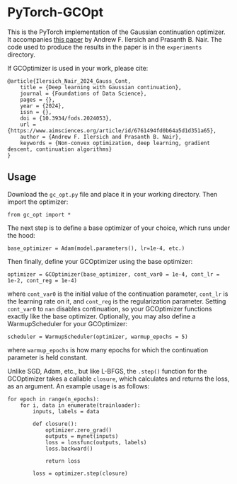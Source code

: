 # PyTorch-GCOpt
This is the PyTorch implementation of the Gaussian continuation optimizer. It accompanies [this paper](https://www.aimsciences.org/article/doi/10.3934/fods.2024053) by Andrew F. Ilersich and Prasanth B. Nair. The code used to produce the results in the paper is in the `experiments` directory.

If GCOptimizer is used in your work, please cite:
```
@article{Ilersich_Nair_2024_Gauss_Cont,
    title = {Deep learning with Gaussian continuation},
    journal = {Foundations of Data Science},
    pages = {},
    year = {2024},
    issn = {},
    doi = {10.3934/fods.2024053},
    url = {https://www.aimsciences.org/article/id/6761494fd0b64a5d1d351a65},
    author = {Andrew F. Ilersich and Prasanth B. Nair},
    keywords = {Non-convex optimization, deep learning, gradient descent, continuation algorithms}
}
```

## Usage
Download the `gc_opt.py` file and place it in your working directory. Then import the optimizer:
```
from gc_opt import *
```
The next step is to define a base optimizer of your choice, which runs under the hood:
```
base_optimizer = Adam(model.parameters(), lr=1e-4, etc.)
```
Then finally, define your GCOptimizer using the base optimizer:
```
optimizer = GCOptimizer(base_optimizer, cont_var0 = 1e-4, cont_lr = 1e-2, cont_reg = 1e-4)
```
where `cont_var0` is the initial value of the continuation parameter, `cont_lr` is the learning rate on it, and `cont_reg` is the regularization parameter. Setting `cont_var0` to `nan` disables continuation, so your GCOptimizer functions exactly like the base optimizer. Optionally, you may also define a WarmupScheduler for your GCOptimizer:
```
scheduler = WarmupScheduler(optimizer, warmup_epochs = 5)
```
where `warmup_epochs` is how many epochs for which the continuation parameter is held constant.

Unlike SGD, Adam, etc., but like L-BFGS, the `.step()` function for the GCOptimizer takes a callable `closure`, which calculates and returns the loss, as an argument. An example usage is as follows:
```
for epoch in range(n_epochs):
    for i, data in enumerate(trainloader):
        inputs, labels = data

        def closure():
            optimizer.zero_grad()
            outputs = mynet(inputs)
            loss = lossfunc(outputs, labels)
            loss.backward()

            return loss

        loss = optimizer.step(closure)
```
